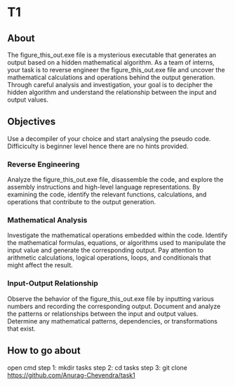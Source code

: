 # T1 
## About
The figure_this_out.exe file is a mysterious executable that generates an output based on a hidden mathematical algorithm. As a team of interns, your task is to reverse engineer the figure_this_out.exe file and uncover the mathematical calculations and operations behind the output generation. Through careful analysis and investigation, your goal is to decipher the hidden algorithm and understand the relationship between the input and output values.
## Objectives
Use a decompiler of your choice and start analysing the pseudo code. Difficiculty is beginner level hence there are no hints provided.
### Reverse Engineering
Analyze the figure_this_out.exe file, disassemble the code, and explore the assembly instructions and high-level language representations. By examining the code, identify the relevant functions, calculations, and operations that contribute to the output generation.
### Mathematical Analysis
Investigate the mathematical operations embedded within the code. Identify the mathematical formulas, equations, or algorithms used to manipulate the input value and generate the corresponding output. Pay attention to arithmetic calculations, logical operations, loops, and conditionals that might affect the result.
### Input-Output Relationship
Observe the behavior of the figure_this_out.exe file by inputting various numbers and recording the corresponding output. Document and analyze the patterns or relationships between the input and output values. Determine any mathematical patterns, dependencies, or transformations that exist.
## How to go about
open cmd
step 1: mkdir tasks
step 2: cd tasks
step 3: git clone https://github.com/Anurag-Chevendra/task1

